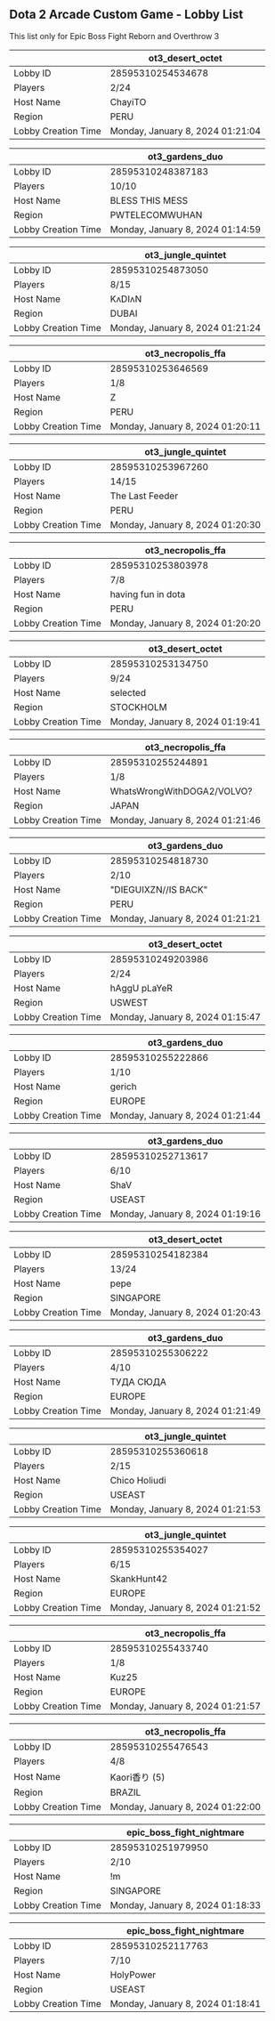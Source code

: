 ## Dota 2 Arcade Custom Game - Lobby List

This list only for Epic Boss Fight Reborn and Overthrow 3

|  | ot3_desert_octet |
| ------ | ------ |
| Lobby ID | 28595310254534678 |
| Players | 2/24 |
| Host Name | ChayiTO |
| Region | PERU |
| Lobby Creation Time | Monday, January 8, 2024 01:21:04 |


|  | ot3_gardens_duo |
| ------ | ------ |
| Lobby ID | 28595310248387183 |
| Players | 10/10 |
| Host Name | BLESS THIS MESS |
| Region | PWTELECOMWUHAN |
| Lobby Creation Time | Monday, January 8, 2024 01:14:59 |


|  | ot3_jungle_quintet |
| ------ | ------ |
| Lobby ID | 28595310254873050 |
| Players | 8/15 |
| Host Name | KʌDIʌN |
| Region | DUBAI |
| Lobby Creation Time | Monday, January 8, 2024 01:21:24 |


|  | ot3_necropolis_ffa |
| ------ | ------ |
| Lobby ID | 28595310253646569 |
| Players | 1/8 |
| Host Name | Z |
| Region | PERU |
| Lobby Creation Time | Monday, January 8, 2024 01:20:11 |


|  | ot3_jungle_quintet |
| ------ | ------ |
| Lobby ID | 28595310253967260 |
| Players | 14/15 |
| Host Name | The Last Feeder |
| Region | PERU |
| Lobby Creation Time | Monday, January 8, 2024 01:20:30 |


|  | ot3_necropolis_ffa |
| ------ | ------ |
| Lobby ID | 28595310253803978 |
| Players | 7/8 |
| Host Name | having fun in dota |
| Region | PERU |
| Lobby Creation Time | Monday, January 8, 2024 01:20:20 |


|  | ot3_desert_octet |
| ------ | ------ |
| Lobby ID | 28595310253134750 |
| Players | 9/24 |
| Host Name | selected |
| Region | STOCKHOLM |
| Lobby Creation Time | Monday, January 8, 2024 01:19:41 |


|  | ot3_necropolis_ffa |
| ------ | ------ |
| Lobby ID | 28595310255244891 |
| Players | 1/8 |
| Host Name | WhatsWrongWithDOGA2/VOLVO? |
| Region | JAPAN |
| Lobby Creation Time | Monday, January 8, 2024 01:21:46 |


|  | ot3_gardens_duo |
| ------ | ------ |
| Lobby ID | 28595310254818730 |
| Players | 2/10 |
| Host Name | "DIEGUIXZN//IS BACK" |
| Region | PERU |
| Lobby Creation Time | Monday, January 8, 2024 01:21:21 |


|  | ot3_desert_octet |
| ------ | ------ |
| Lobby ID | 28595310249203986 |
| Players | 2/24 |
| Host Name | hAggU pLaYeR |
| Region | USWEST |
| Lobby Creation Time | Monday, January 8, 2024 01:15:47 |


|  | ot3_gardens_duo |
| ------ | ------ |
| Lobby ID | 28595310255222866 |
| Players | 1/10 |
| Host Name | gerich |
| Region | EUROPE |
| Lobby Creation Time | Monday, January 8, 2024 01:21:44 |


|  | ot3_gardens_duo |
| ------ | ------ |
| Lobby ID | 28595310252713617 |
| Players | 6/10 |
| Host Name | ShaV |
| Region | USEAST |
| Lobby Creation Time | Monday, January 8, 2024 01:19:16 |


|  | ot3_desert_octet |
| ------ | ------ |
| Lobby ID | 28595310254182384 |
| Players | 13/24 |
| Host Name | pepe |
| Region | SINGAPORE |
| Lobby Creation Time | Monday, January 8, 2024 01:20:43 |


|  | ot3_gardens_duo |
| ------ | ------ |
| Lobby ID | 28595310255306222 |
| Players | 4/10 |
| Host Name | ТУДА СЮДА |
| Region | EUROPE |
| Lobby Creation Time | Monday, January 8, 2024 01:21:49 |


|  | ot3_jungle_quintet |
| ------ | ------ |
| Lobby ID | 28595310255360618 |
| Players | 2/15 |
| Host Name | Chico Holiudi |
| Region | USEAST |
| Lobby Creation Time | Monday, January 8, 2024 01:21:53 |


|  | ot3_jungle_quintet |
| ------ | ------ |
| Lobby ID | 28595310255354027 |
| Players | 6/15 |
| Host Name | SkankHunt42 |
| Region | EUROPE |
| Lobby Creation Time | Monday, January 8, 2024 01:21:52 |


|  | ot3_necropolis_ffa |
| ------ | ------ |
| Lobby ID | 28595310255433740 |
| Players | 1/8 |
| Host Name | Kuz25 |
| Region | EUROPE |
| Lobby Creation Time | Monday, January 8, 2024 01:21:57 |


|  | ot3_necropolis_ffa |
| ------ | ------ |
| Lobby ID | 28595310255476543 |
| Players | 4/8 |
| Host Name | Kaori香り (5) |
| Region | BRAZIL |
| Lobby Creation Time | Monday, January 8, 2024 01:22:00 |


|  | epic_boss_fight_nightmare |
| ------ | ------ |
| Lobby ID | 28595310251979950 |
| Players | 2/10 |
| Host Name | !m |
| Region | SINGAPORE |
| Lobby Creation Time | Monday, January 8, 2024 01:18:33 |


|  | epic_boss_fight_nightmare |
| ------ | ------ |
| Lobby ID | 28595310252117763 |
| Players | 7/10 |
| Host Name | HolyPower |
| Region | USEAST |
| Lobby Creation Time | Monday, January 8, 2024 01:18:41 |


